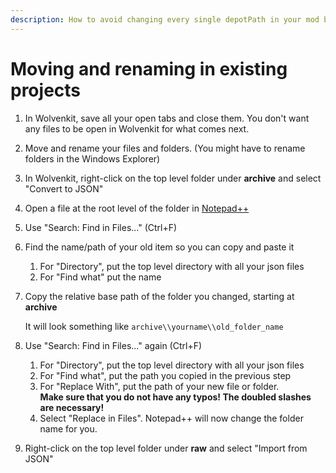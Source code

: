 ```yaml
---
description: How to avoid changing every single depotPath in your mod by hand
---
```


# Moving and renaming in existing projects

1. In Wolvenkit, save all your open tabs and close them. You don't want any files to be open in Wolvenkit for what comes next.
2. Move and rename your files and folders. (You might have to rename folders in the Windows Explorer)
3. In Wolvenkit, right-click on the top level folder under **archive** and select "Convert to JSON"
4. Open a file at the root level of the folder in [Notepad++](https://notepad-plus-plus.org/downloads/)
5. Use "Search: Find in Files..." (Ctrl+F)
6. Find the name/path of your old item so you can copy and paste it
   1. For "Directory", put the top level directory with all your json files
   2. For "Find what" put the name
7.  Copy the relative base path of the folder you changed, starting at **archive**

    It will look something like `archive\\yourname\\old_folder_name`
8. Use "Search: Find in Files..." again (Ctrl+F)
   1. For "Directory", put the top level directory with all your json files
   2. For "Find what", put the path you copied in the previous step
   3. For "Replace With", put the path of your new file or folder. \
      **Make sure that you do not have any typos! The doubled slashes are necessary!**
   4. Select "Replace in Files". Notepad++ will now change the folder name for you.
9. Right-click on the top level folder under **raw** and select "Import from JSON"
